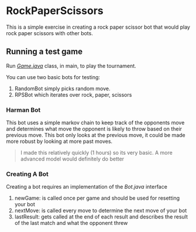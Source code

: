 # RockPaperScissors

This is a simple exercise in creating a rock paper scissor bot that would play rock paper scissors with other bots.


## Running a test game
Run [*Game.java*](https://github.com/Harmannz/RockPaperScissors/blob/develop/src/main/Game.java) class, in main, to play the tournament. 

You can use two basic bots for testing:
1. RandomBot simply picks random move.
2. RPSBot which iterates over rock, paper, scissors

### Harman Bot
This bot uses a simple markov chain to keep track of the opponents move and determines what move the opponent is likely to throw based on their previous move. 
This bot only looks at the previous move, it could be made more robust by looking at more past moves.
> I made this relatively quickly (1 hours) so its very basic. A more advanced model would definitely do better


### Creating A Bot
Creating a bot requires an implementation of the *Bot.java* interface
1. newGame: is called once per game and should be used for resetting your bot
2. nextMove: is called every move to determine the next move of your bot
3. lastResult: gets called at the end of each result and describes the result of the last match and what the opponent threw


